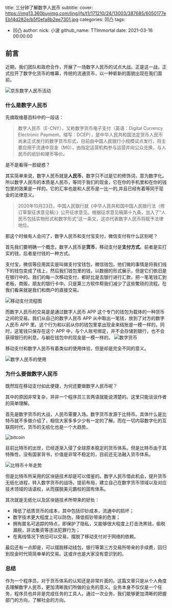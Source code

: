 title: 三分钟了解数字人民币
subtitle:
cover: https://img13.360buyimg.com/ling/jfs/t1/171210/24/13003/387685/6050177eEb14d282e/b5f0efa8b2ee7301.jpg
categories: 凹凸
tags:
  - 凹凸
author:
  nick: 小波
  github_name: TTImmortal
date: 2021-03-16 00:00:00

## 前言

近期，我们团队和政府合作，开展了一场数字人民币的试点大战。正是这一战，正式拉开了数字化货币的帷幕，传统的流通货币，以一种崭新的面貌出现在我们面前。

![京东数字人民币活动](https://img14.360buyimg.com/ling/jfs/t1/168333/35/11720/466802/60487efdE48e4fc55/b7f5bd0ec54f1dcd.png)

### 什么是数字人民币

先摘取维基百科中的一段话：
>数字人民币（E-CNY），又称数字货币电子支付（英语：Digital Currency Electronic Payment，缩写：DCEP），是中华人民共和国法定货币人民币尚未正式发行的数字货币形式，目前由中国人民银行小规模试点发行，将主要应用于流通中现金（M0），由指定运营机构参与运营并向公众兑换，与人民币的纸钞和硬币等价。

是不是看得一脸疑惑？

其实简单来说，数字人民币就是**人民币**，数字只不过是它的修饰词，意为数字化。所以数字人民币的本质是人民币，等同于我们的现金，它在你的手机里和在你的钱包里的效果是一样的。它的汇率也是和人民币是一比一的,并且已经有着等同于现金的法律意义。

>2020年10月23日，中国人民银行就《中华人民共和国中国人民银行法（修订草案征求意见稿）》公开征求意见。根据征求意见稿第十九条，加入了“人民币包括实物形式和数字形式”这一条文，这亦代表数字人民币将赋予法律地位。

那这个时候有人会问了，数字人民币和支付宝支付，微信支付有什么区别呢？

首先我们要明确一个概念，数字人民币是**货币**，移动支付是**支付方式**。前者是实打实的钱，后者是付钱的一种方式。

支付宝，微信等应用其实是叫做支付宝钱包，微信钱包。他们做的事情是将我们线下的钱包变成了线上，然后我们钱包里的钱，以数据的形式展示，但是它们依旧是在银行中的。我们的每一次移动支付，都好比是去银行进行汇款，把一笔笔钱汇到老板，商贩，朋友的银行卡中。只是第三方软件帮我们减少了这些繁琐的流程。在我们看来就是我们和商户的直接交易。

![移动支付流程图](https://img30.360buyimg.com/ling/jfs/t1/156106/4/15980/48102/605021b6E0d8f383d/cd603dd4bb7cc26d.jpg)

而数字人民币的交易是是通过数字人民币 APP  这个专门的钱包为载体的一种货币之间的交易。我们从自己的数字人民币 APP 从中取出一笔钱，放到了对方的数字人民币 APP 里。这个行为和以前从你的钱包里拿出现金来结账是一模一样的。同时，这笔钱只保存在这个 APP 中，与个人账号绑定，并不会存储到银行，也不会获得银行的利息，与躺在钱包中的现金是一模一样的。
![数字货币](https://img14.360buyimg.com/ling/jfs/t1/160498/25/13903/216561/60504ddbE373905a6/c3ca7eb9abde3734.jpg)

移动支付和数字人民币有着类似的使用体验，但是却是完全不同的意义。

![数字人民币的使用](https://img12.360buyimg.com/ling/jfs/t1/166341/9/11779/453563/60487f9bE302259d9/11725c8656bacd36.png)

### 为什么要做数字人民币

既然现在移动支付如此便捷，为何还要做数字人民币呢？

其中的原因非常复杂，并非一个程序员三言两语就能说清楚的。这里只能谈谈作者的简单理解。

首先是数字货币的大战，人民币需要入场。数字货币发源于比特币。具体什么是比特币就不多做介绍了，相信大家多多少少有一定的了解。而在一切内容数字化的互联网时代，货币的无纸化也是一个大趋势。

![bitcoin](https://img13.360buyimg.com/ling/jfs/t1/159559/38/13560/63188/605018f8E1a0d57cf/a1d6b8ffc9ef9ab5.jpg)

目前比特币的出世，已经逐渐入侵了全球原本稳定的货币体系。但是比特币由于其特殊性，没有国家背书，价值是非常不稳定的，目前还无法融入货币体系。

![比特币十年走势](https://img20.360buyimg.com/ling/jfs/t1/168379/26/13280/45638/605019a9Ed7f87df1/b072e34f7f154da6.png)

但是比特币所采用的区块链技术却是可以借鉴的。数字人民币借此机会，提升货币无纸化进程，转入数字货币的战场，提前布局，建立自己在数字货币领域以及对应技术领域的话语权，从而摆脱美元霸权的固有体系。

其次就是无纸化以及区块链技术所带来的好处：

- 降低了纸质货币的成本，其中包括印钞成本，流通中的损坏；
- 数字技术更大程度上可以防伪，降低假钞带来的危害；
- 拥有匿名可追踪的特点，即保护了隐私，又能够很大程度上打击洗黑钱，偷税漏税，非法集资等违法犯罪行为；
- 在离线情况下依旧可以交易，摆脱了移动支付对于网络的依赖。

最后还有一点即是，可以摆脱移动钱包，银行等第三方交易所带来的手续费，回归到现金时代简简单单的交易。这或许也是大家没有意识到的。

### 总结
作为一个程序员，对于货币体系的认知还是非常片面的。这篇文章只是从个人角度去理解数字人民币，更加清晰我们所做的业务的意义。业务本身不仅仅是一个任务，程序员也并非是完成任务的工具人。通过一次业务，我们能够更加清晰的把握部门的方向，了解社会的方向。